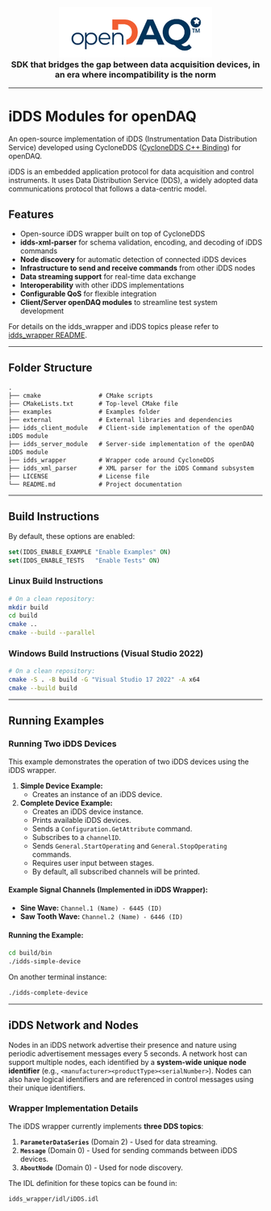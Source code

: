 <h3 align="center">
    <a href="https://opendaq.com" target="blank_">
        <img height="100" alt="openDAQ" src="media/openDAQ-logo-orange-blue-rgb.svg" />
    </a>
    <br>
    SDK that bridges the gap between data acquisition devices, in an era where incompatibility is the norm
</h3>

---

# iDDS Modules for openDAQ

An open-source implementation of iDDS (Instrumentation Data Distribution Service) developed using CycloneDDS ([CycloneDDS C++ Binding](https://github.com/eclipse-cyclonedds/cyclonedds-cxx)) for openDAQ.

iDDS is an embedded application protocol for data acquisition and control instruments. It uses Data Distribution Service (DDS), a widely adopted data communications protocol that follows a data-centric model.

## Features

- Open-source iDDS wrapper built on top of CycloneDDS
- **idds-xml-parser** for schema validation, encoding, and decoding of iDDS commands
- **Node discovery** for automatic detection of connected iDDS devices
- **Infrastructure to send and receive commands** from other iDDS nodes
- **Data streaming support** for real-time data exchange
- **Interoperability** with other iDDS implementations
- **Configurable QoS** for flexible integration
- **Client/Server openDAQ modules** to streamline test system development

For details on the idds_wrapper and iDDS topics please refer to [idds_wrapper README](idds_wrapper/README.md).

---

## Folder Structure
```
.
├── cmake                # CMake scripts
├── CMakeLists.txt       # Top-level CMake file
├── examples             # Examples folder
├── external             # External libraries and dependencies
├── idds_client_module   # Client-side implementation of the openDAQ iDDS module
├── idds_server_module   # Server-side implementation of the openDAQ iDDS module
├── idds_wrapper         # Wrapper code around CycloneDDS
├── idds_xml_parser      # XML parser for the iDDS Command subsystem
├── LICENSE              # License file
└── README.md            # Project documentation
```

---

## Build Instructions

By default, these options are enabled:
```cmake
set(IDDS_ENABLE_EXAMPLE "Enable Examples" ON)
set(IDDS_ENABLE_TESTS   "Enable Tests" ON)
```

### Linux Build Instructions
```sh
# On a clean repository:
mkdir build
cd build
cmake ..
cmake --build --parallel
```

### Windows Build Instructions (Visual Studio 2022)
```sh
# On a clean repository:
cmake -S . -B build -G "Visual Studio 17 2022" -A x64
cmake --build build
```

---

## Running Examples

### Running Two iDDS Devices
This example demonstrates the operation of two iDDS devices using the iDDS wrapper.

1. **Simple Device Example:**
   - Creates an instance of an iDDS device.
2. **Complete Device Example:**
   - Creates an iDDS device instance.
   - Prints available iDDS devices.
   - Sends a `Configuration.GetAttribute` command.
   - Subscribes to a `channelID`.
   - Sends `General.StartOperating` and `General.StopOperating` commands.
   - Requires user input between stages.
   - By default, all subscribed channels will be printed.

#### Example Signal Channels (Implemented in iDDS Wrapper):
- **Sine Wave:** `Channel.1 (Name) - 6445 (ID)`
- **Saw Tooth Wave:** `Channel.2 (Name) - 6446 (ID)`

#### Running the Example:
```sh
cd build/bin
./idds-simple-device
```
On another terminal instance:
```sh
./idds-complete-device
```

---

## iDDS Network and Nodes
Nodes in an iDDS network advertise their presence and nature using periodic advertisement messages every 5 seconds. A network host can support multiple nodes, each identified by a **system-wide unique node identifier** (e.g., `<manufacturer><productType><serialNumber>`). Nodes can also have logical identifiers and are referenced in control messages using their unique identifiers.

### Wrapper Implementation Details
The iDDS wrapper currently implements **three DDS topics**:

1. **`ParameterDataSeries`** (Domain 2) - Used for data streaming.
2. **`Message`** (Domain 0) - Used for sending commands between iDDS devices.
3. **`AboutNode`** (Domain 0) - Used for node discovery.

The IDL definition for these topics can be found in:
```
idds_wrapper/idl/iDDS.idl
```
